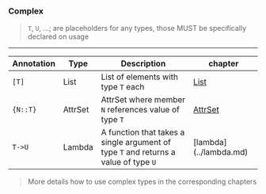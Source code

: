 <!-- markdownlint-disable MD041 -->
### Complex

> `T`, `U`, ...; are placeholders for any types, those MUST be specifically declared on usage

---

| Annotation  | Type  | Description | chapter |
|---|---|---|---|
| `[T]` | List  | List of elements with type `T` each | [List](../list.md) |
| `{N::T}` | AttrSet  | AttrSet where member `N` references value of type `T` | [AttrSet](../attrset.md) |
| `T->U` | Lambda  | A function that takes a single argument of type `T` and returns a value of type `U` | [lambda] (../lambda.md) |

> More details how to use complex types in the corresponding chapters

